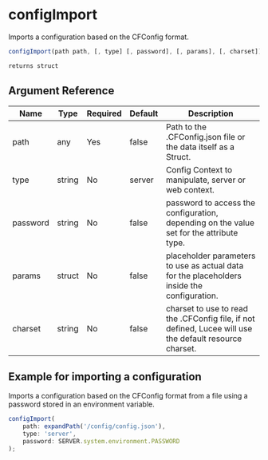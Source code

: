 # configImport

Imports a configuration based on the CFConfig format.

```javascript
configImport(path path, [, type] [, password], [, params], [, charset])
```

```javascript
returns struct
```

## Argument Reference

| Name | Type | Required | Default | Description |
| --- | --- | --- | --- | --- |
| path | any | Yes | false | Path to the .CFConfig.json file or the data itself as a Struct. |
| type | string | No | server | Config Context to manipulate, server or web context. |
| password | string | No | false | password to access the configuration, depending on the value set for the attribute type. |
| params | struct | No | false | placeholder parameters to use as actual data for the placeholders inside the configuration. |
| charset | string | No | false | charset to use to read the .CFConfig file, if not defined, Lucee will use the default resource charset. |

## Example for importing a configuration

Imports a configuration based on the CFConfig format from a file using a password stored in an environment variable.

```javascript
configImport(
	path: expandPath('/config/config.json'),
	type: 'server',
	password: SERVER.system.environment.PASSWORD
);
```
